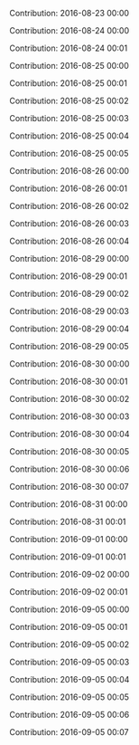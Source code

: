 Contribution: 2016-08-23 00:00

Contribution: 2016-08-24 00:00

Contribution: 2016-08-24 00:01

Contribution: 2016-08-25 00:00

Contribution: 2016-08-25 00:01

Contribution: 2016-08-25 00:02

Contribution: 2016-08-25 00:03

Contribution: 2016-08-25 00:04

Contribution: 2016-08-25 00:05

Contribution: 2016-08-26 00:00

Contribution: 2016-08-26 00:01

Contribution: 2016-08-26 00:02

Contribution: 2016-08-26 00:03

Contribution: 2016-08-26 00:04

Contribution: 2016-08-29 00:00

Contribution: 2016-08-29 00:01

Contribution: 2016-08-29 00:02

Contribution: 2016-08-29 00:03

Contribution: 2016-08-29 00:04

Contribution: 2016-08-29 00:05

Contribution: 2016-08-30 00:00

Contribution: 2016-08-30 00:01

Contribution: 2016-08-30 00:02

Contribution: 2016-08-30 00:03

Contribution: 2016-08-30 00:04

Contribution: 2016-08-30 00:05

Contribution: 2016-08-30 00:06

Contribution: 2016-08-30 00:07

Contribution: 2016-08-31 00:00

Contribution: 2016-08-31 00:01

Contribution: 2016-09-01 00:00

Contribution: 2016-09-01 00:01

Contribution: 2016-09-02 00:00

Contribution: 2016-09-02 00:01

Contribution: 2016-09-05 00:00

Contribution: 2016-09-05 00:01

Contribution: 2016-09-05 00:02

Contribution: 2016-09-05 00:03

Contribution: 2016-09-05 00:04

Contribution: 2016-09-05 00:05

Contribution: 2016-09-05 00:06

Contribution: 2016-09-05 00:07

